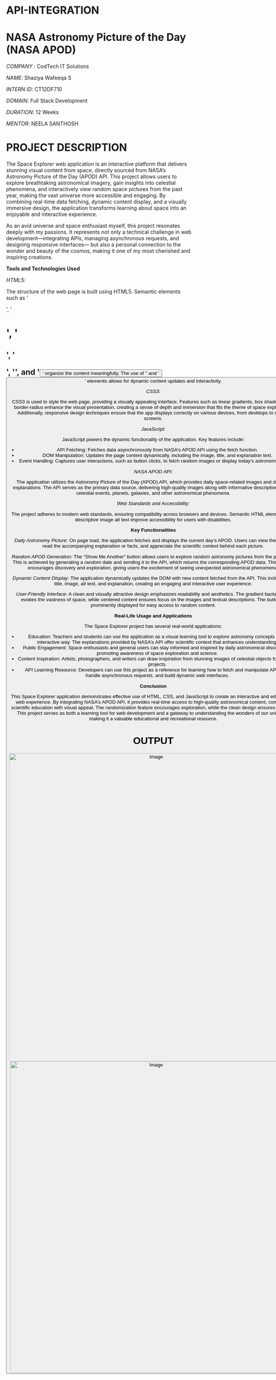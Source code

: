 # API-INTEGRATION 
# NASA Astronomy Picture of the Day (NASA APOD)

*COMPANY* : CodTech IT Solutions

*NAME*: Shaziya Wafeeqa S

*INTERN ID*: CT12DF710

*DOMAIN*: Full Stack Development

*DURATION*: 12 Weeks

*MENTOR*: NEELA SANTHOSH

# PROJECT DESCRIPTION

The Space Explorer web application is an interactive platform that delivers stunning visual content from space, directly sourced from NASA’s Astronomy Picture of the Day (APOD) API. This project allows users to explore breathtaking astronomical imagery, gain insights into celestial phenomena, and interactively view random space pictures from the past year, making the vast universe more accessible and engaging. By combining real-time data fetching, dynamic content display, and a visually immersive design, the application transforms learning about space into an enjoyable and interactive experience. 

As an avid universe and space enthusiast myself, this project resonates deeply with my passions. It represents not only a technical challenge in web development—integrating APIs, managing asynchronous requests, and designing responsive interfaces— but also a personal connection to the wonder and beauty of the cosmos, making it one of my most cherished and inspiring creations. 

**Tools and Technologies Used**

_HTML5:_

The structure of the web page is built using HTML5. Semantic elements such as '<div>', '<h1>', '<h2>', '<p>', '<img>', and '<button>' organize the content meaningfully. The use of '<img>' and '<button>' elements allows for dynamic content updates and interactivity.

_CSS3:_

CSS3 is used to style the web page, providing a visually appealing interface. Features such as linear gradients, box shadows, and border-radius enhance the visual presentation, creating a sense of depth and immersion that fits the theme of space exploration. Additionally, responsive design techniques ensure that the app displays correctly on various devices, from desktops to mobile screens.

_JavaScript:_

JavaScript powers the dynamic functionality of the application. Key features include:

* API Fetching: Fetches data asynchronously from NASA’s APOD API using the fetch function.
* DOM Manipulation: Updates the page content dynamically, including the image, title, and explanation text.
* Event Handling: Captures user interactions, such as button clicks, to fetch random images or display today’s astronomy picture.

_NASA APOD API:_

The application utilizes the Astronomy Picture of the Day (APOD) API, which provides daily space-related images and detailed explanations. The API serves as the primary data source, delivering high-quality images along with informative descriptions about celestial events, planets, galaxies, and other astronomical phenomena.

_Web Standards and Accessibility:_

The project adheres to modern web standards, ensuring compatibility across browsers and devices. Semantic HTML elements and descriptive image alt text improve accessibility for users with disabilities.

**Key Functionalities**

_Daily Astronomy Picture:_
On page load, the application fetches and displays the current day’s APOD. Users can view the image, read the accompanying explanation or facts, and appreciate the scientific context behind each picture.

_Random APOD Generation:_
The “Show Me Another” button allows users to explore random astronomy pictures from the past year. This is achieved by generating a random date and sending it to the API, which returns the corresponding APOD data. This feature encourages discovery and exploration, giving users the excitement of seeing unexpected astronomical phenomena.

_Dynamic Content Display:_
The application dynamically updates the DOM with new content fetched from the API. This includes the title, image, alt text, and explanation, creating an engaging and interactive user experience.

_User-Friendly Interface:_
A clean and visually attractive design emphasizes readability and aesthetics. The gradient background evokes the vastness of space, while centered content ensures focus on the images and textual descriptions. The button is prominently displayed for easy access to random content.

**Real-Life Usage and Applications**

The Space Explorer project has several real-world applications:

* Education: Teachers and students can use the application as a visual learning tool to explore astronomy concepts in an interactive way. The explanations provided by NASA’s API offer scientific context that enhances understanding.
* Public Engagement: Space enthusiasts and general users can stay informed and inspired by daily astronomical discoveries, promoting awareness of space exploration and science.
* Content Inspiration: Artists, photographers, and writers can draw inspiration from stunning images of celestial objects for creative projects.
* API Learning Resource: Developers can use this project as a reference for learning how to fetch and manipulate API data, handle asynchronous requests, and build dynamic web interfaces.

**Conclusion**

This Space Explorer application demonstrates effective use of HTML, CSS, and JavaScript to create an interactive and educational web experience. By integrating NASA’s APOD API, it provides real-time access to high-quality astronomical content, combining scientific education with visual appeal. The randomization feature encourages exploration, while the clean design ensures usability. This project serves as both a learning tool for web development and a gateway to understanding the wonders of our universe, making it a valuable educational and recreational resource.


# OUTPUT 

<img width="782" height="833" alt="Image" src="https://github.com/user-attachments/assets/8e266a44-f9af-4c19-9770-67af1c5ab589" />

<img width="777" height="842" alt="Image" src="https://github.com/user-attachments/assets/2f727edb-44cd-4835-b22f-010dd37f1289" />
